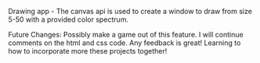 Drawing app - The canvas api is used to create a window to draw from size 5-50 with a provided color spectrum. 

Future Changes:  Possibly make a game out of this feature. I will continue comments on the html and css code. Any feedback is great! Learning to how to incorporate more these projects together!

